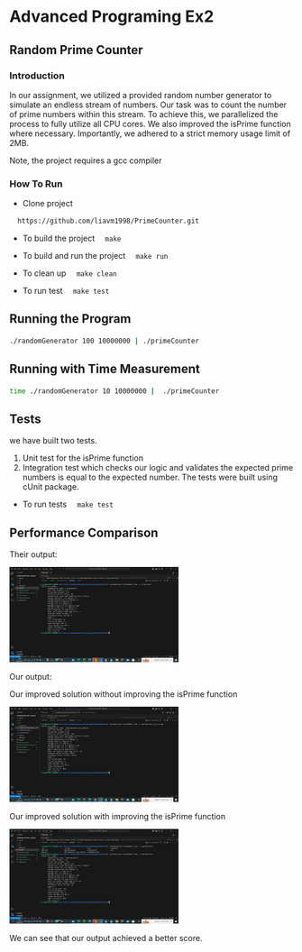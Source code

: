 # Advanced Programing Ex2

## Random Prime Counter

### Introduction

In our assignment, we utilized a provided random number generator to simulate an endless stream of numbers.
Our task was to count the number of prime numbers within this stream.
To achieve this, we parallelized the process to fully utilize all CPU cores.
We also improved the isPrime function where necessary.
Importantly, we adhered to a strict memory usage limit of 2MB.

Note, the project requires a gcc compiler

### How To Run

- Clone project

```bash
  https://github.com/liavm1998/PrimeCounter.git
```

- To build the project
  `  make`
- To build and run the project
  `  make run`

- To clean up
  `  make clean`

- To run test
  `  make test`

## Running the Program

```bash
./randomGenerator 100 10000000 | ./primeCounter
```

## Running with Time Measurement

```bash
time ./randomGenerator 10 10000000 |  ./primeCounter
```

## Tests

we have built two tests.

1. Unit test for the isPrime function
2. Integration test which checks our logic and validates the expected prime numbers is equal to the expected number.
   The tests were built using cUnit package.

- To run tests
  `  make test`

## Performance Comparison

Their output:

<img src="images/their_output.jpeg" alt="Description" width="300"/>

Our output:


Our improved solution without improving the isPrime function

<img src="images/our_output_without_the_isPrime_impro.jpeg" alt="Description" width="300"/>

Our improved solution with improving the isPrime function

<img src="images/our_output.jpeg" alt="Description" width="300"/>

We can see that our output achieved a better score.
